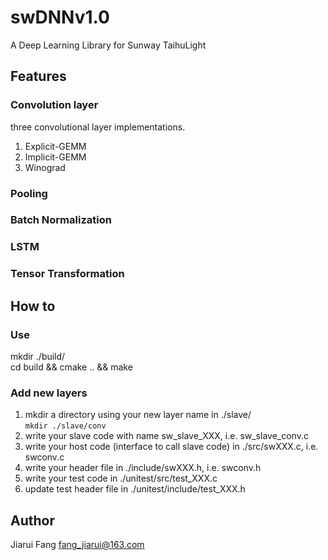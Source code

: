 # swDNNv1.0
A Deep Learning Library for Sunway TaihuLight

## Features
### Convolution layer
three convolutional layer implementations.  
1. Explicit-GEMM  
2. Implicit-GEMM  
3. Winograd  

### Pooling

### Batch Normalization

### LSTM

### Tensor Transformation

## How to
### Use
mkdir ./build/  
cd build && cmake .. && make

### Add new layers
1. mkdir a directory using your new layer name in ./slave/  
`mkdir ./slave/conv`
2. write your slave code with name sw_slave_XXX, i.e. sw_slave_conv.c  
3. write your host code (interface to call slave code) in ./src/swXXX.c, i.e. swconv.c  
4. write your header file in ./include/swXXX.h, i.e. swconv.h  
5. write your test code in ./unitest/src/test_XXX.c  
6. update test header file in ./unitest/include/test_XXX.h  

## Author
Jiarui Fang fang_jiarui@163.com
